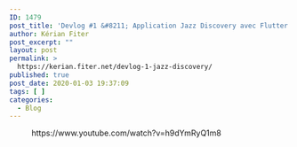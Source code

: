 ```yaml
---
ID: 1479
post_title: 'Devlog #1 &#8211; Application Jazz Discovery avec Flutter [FR]'
author: Kérian Fiter
post_excerpt: ""
layout: post
permalink: >
  https://kerian.fiter.net/devlog-1-jazz-discovery/
published: true
post_date: 2020-01-03 19:37:09
tags: [ ]
categories:
  - Blog
---
```

<!-- wp:core-embed/youtube {"url":"https:\/\/www.youtube.com\/watch?v=h9dYmRyQ1m8","type":"video","providerNameSlug":"youtube","className":"wp-embed-aspect-16-9 wp-has-aspect-ratio"} --><figure class="wp-block-embed-youtube wp-block-embed is-type-video is-provider-youtube wp-embed-aspect-16-9 wp-has-aspect-ratio">

<div class="wp-block-embed__wrapper">
  https://www.youtube.com/watch?v=h9dYmRyQ1m8
</div></figure> 

<!-- /wp:core-embed/youtube -->